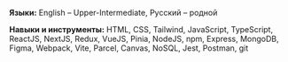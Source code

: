 **Языки:** English – Upper-Intermediate, Русский – родной

**Навыки и инструменты:** HTML, CSS, Tailwind, JavaScript, TypeScript, ReactJS, NextJS, Redux, VueJS, Pinia, NodeJS, npm, Express, MongoDB, Figma, Webpack, Vite, Parcel, Canvas, NoSQL, Jest, Postman, git
